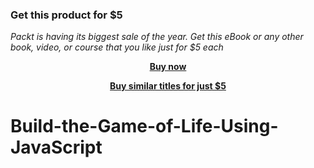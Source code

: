 
### Get this product for $5

<i>Packt is having its biggest sale of the year. Get this eBook or any other book, video, or course that you like just for $5 each</i>


<b><p align='center'>[Buy now](https://packt.link/9781801817561)</p></b>


<b><p align='center'>[Buy similar titles for just $5](https://subscription.packtpub.com/search)</p></b>


# Build-the-Game-of-Life-Using-JavaScript